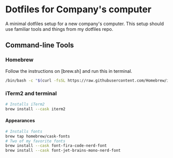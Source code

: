# Dotfiles for Company's computer
A minimal dotfiles setup for a new company's computer. This setup should use familiar tools and things from my dotfiles repo.

## Command-line Tools

### Homebrew

Follow the instructions on [brew.sh] and run this in terminal.

```sh
/bin/bash -c "$(curl -fsSL https://raw.githubusercontent.com/Homebrew/install/HEAD/install.sh)"
```

### iTerm2 and terminal

```sh
# Installs iTerm2
brew install --cask iterm2
```

#### Appearances

```sh
# Installs fonts
brew tap homebrew/cask-fonts
# Two of my favorite fonts
brew install --cask font-fira-code-nerd-font
brew install --cask font-jet-brains-mono-nerd-font
```
